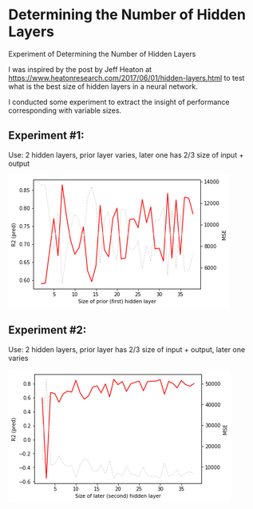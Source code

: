 # Determining the Number of Hidden Layers

Experiment of Determining the Number of Hidden Layers

I was inspired by the post by Jeff Heaton at https://www.heatonresearch.com/2017/06/01/hidden-layers.html to test what is the best size of hidden layers in a neural network.

I conducted some experiment to extract the insight of performance corresponding with 
variable sizes.

## Experiment #1: ##

Use: 2 hidden layers, prior layer varies, later one has 2/3 size of input + output

![alt text](https://github.com/magiciiboy/neural-network-hidden-layers/blob/master/output/exp1.png?raw=true)

## Experiment #2: ##

Use: 2 hidden layers, prior layer has 2/3 size of input + output, later one varies

![alt text](https://github.com/magiciiboy/neural-network-hidden-layers/blob/master/output/exp2.png?raw=true)